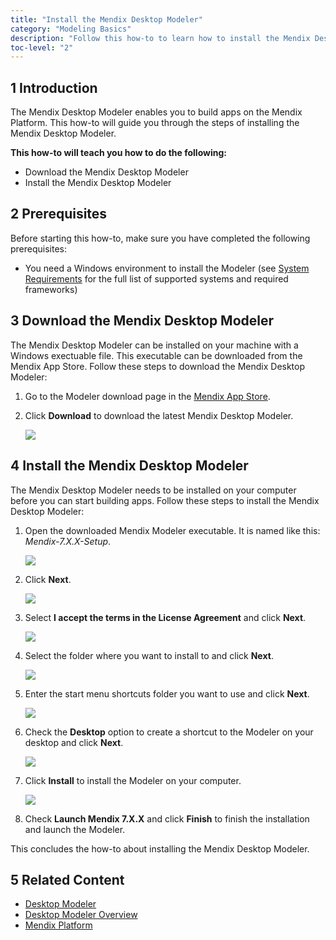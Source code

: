 ```yaml
---
title: "Install the Mendix Desktop Modeler"
category: "Modeling Basics"
description: "Follow this how-to to learn how to install the Mendix Desktop Modeler."
toc-level: "2"
---
```


## 1 Introduction

The Mendix Desktop Modeler enables you to build apps on the Mendix Platform. This how-to will guide you through the steps of installing the Mendix Desktop Modeler.

**This how-to will teach you how to do the following:**

* Download the Mendix Desktop Modeler
* Install the Mendix Desktop Modeler

## 2 Prerequisites

Before starting this how-to, make sure you have completed the following prerequisites:

* You need a Windows environment to install the Modeler (see [System Requirements](/refguide/system-requirements) for the full list of supported systems and required frameworks)

## 3 Download the Mendix Desktop Modeler

The Mendix Desktop Modeler can be installed on your machine with a Windows exectuable file. This executable can be downloaded from the Mendix App Store. Follow these steps to download the Mendix Desktop Modeler:

1. Go to the Modeler download page in the [Mendix App Store](https://appstore.home.mendix.com/link/modeler/).
2. Click **Download** to download the latest Mendix Desktop Modeler.

   [![](attachments/install-the-mendix-desktop-modeler/mendix-modeler-1.jpg)](https://appstore.home.mendix.com/link/modelers/)

## 4 Install the Mendix Desktop Modeler

The Mendix Desktop Modeler needs to be installed on your computer before you can start building apps. Follow these steps to install the Mendix Desktop Modeler:

1. Open the downloaded Mendix Modeler executable. It is named like this: *Mendix-7.X.X-Setup*.
  
    ![](attachments/install-the-mendix-desktop-modeler/mendix-modeler-2.jpg)
  
2. Click **Next**.

    ![](attachments/install-the-mendix-desktop-modeler/mendix-modeler-3.jpg)
  
3. Select **I accept the terms in the License Agreement** and click **Next**.

    ![](attachments/install-the-mendix-desktop-modeler/mendix-modeler-4.jpg)
  
4. Select the folder where you want to install to and click **Next**.

    ![](attachments/install-the-mendix-desktop-modeler/mendix-modeler-5.jpg)
  
5. Enter the start menu shortcuts folder you want to use and click **Next**.

    ![](attachments/install-the-mendix-desktop-modeler/mendix-modeler-6.jpg)
  
6. Check the **Desktop** option to create a shortcut to the Modeler on your desktop and click **Next**.

    ![](attachments/install-the-mendix-desktop-modeler/mendix-modeler-7.jpg)
  
7. Click **Install** to install the Modeler on your computer.

    ![](attachments/install-the-mendix-desktop-modeler/mendix-modeler-9.jpg)
  
8. Check **Launch Mendix 7.X.X** and click **Finish** to finish the installation and launch the Modeler.

This concludes the how-to about installing the Mendix Desktop Modeler.

## 5 Related Content

* [Desktop Modeler](/refguide/desktop-modeler)
* [Desktop Modeler Overview](/refguide/desktop-modeler-overview)
* [Mendix Platform](/refguide/app-platform)
